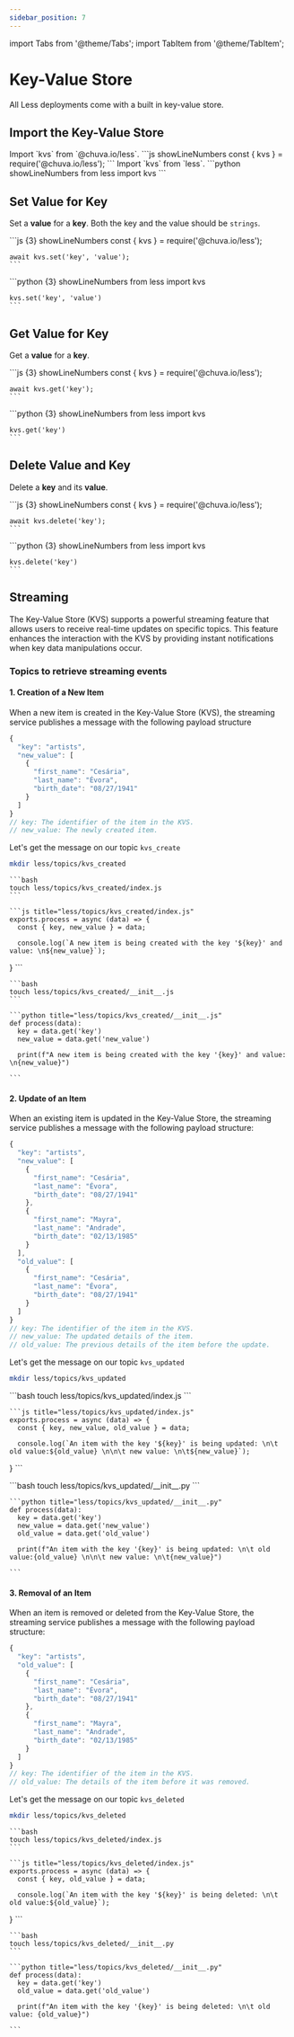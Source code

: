 ```yaml
---
sidebar_position: 7
---
```


import Tabs from '@theme/Tabs';
import TabItem from '@theme/TabItem';

# Key-Value Store

All Less deployments come with a built in key-value store.

## Import the Key-Value Store

<Tabs groupId="programming-language" queryString="programming-language">
  
  <TabItem value="nodejs" label="Node.js">
    Import `kvs` from `@chuva.io/less`.
    ```js showLineNumbers
    const { kvs } = require('@chuva.io/less');
    ```
  </TabItem>

  <TabItem value="py" label="Python">
    Import `kvs` from `less`.
    ```python showLineNumbers
    from less import kvs
    ```
  </TabItem>
  
</Tabs>

## Set Value for Key

Set a **value** for a **key**. Both the key and the value should be `strings`.

<Tabs groupId="programming-language" queryString="programming-language">
  
  <TabItem value="nodejs" label="Node.js">
    ```js {3} showLineNumbers
    const { kvs } = require('@chuva.io/less');

    await kvs.set('key', 'value');
    ```
  </TabItem>

  <TabItem value="py" label="Python">
    ```python {3} showLineNumbers
    from less import kvs

    kvs.set('key', 'value')
    ```
  </TabItem>
  
</Tabs>

## Get Value for Key

Get a **value** for a **key**.

<Tabs groupId="programming-language" queryString="programming-language">
  
  <TabItem value="nodejs" label="Node.js">
    ```js {3} showLineNumbers
    const { kvs } = require('@chuva.io/less');

    await kvs.get('key');
    ```
  </TabItem>

  <TabItem value="py" label="Python">
    ```python {3} showLineNumbers
    from less import kvs

    kvs.get('key')
    ```
  </TabItem>
  
</Tabs>


## Delete Value and Key

Delete a **key** and its **value**.

<Tabs groupId="programming-language" queryString="programming-language">
  
  <TabItem value="nodejs" label="Node.js">
    ```js {3} showLineNumbers
    const { kvs } = require('@chuva.io/less');

    await kvs.delete('key');
    ```
  </TabItem>

  <TabItem value="py" label="Python">
    ```python {3} showLineNumbers
    from less import kvs

    kvs.delete('key')
    ```
  </TabItem>
  
</Tabs>

## Streaming

The Key-Value Store (KVS) supports a powerful streaming feature that allows users to receive real-time updates on specific topics. This feature enhances the interaction with the KVS by providing instant notifications when key data manipulations occur.

### Topics to retrieve streaming events

#### 1. Creation of a New Item

When a new item is created in the Key-Value Store (KVS), the streaming service publishes a message with the following payload structure

```js
{
  "key": "artists",
  "new_value": [
    {
      "first_name": "Cesária",
      "last_name": "Évora",
      "birth_date": "08/27/1941"
    }
  ]
}
// key: The identifier of the item in the KVS.
// new_value: The newly created item.
```

Let's get the message on our topic `kvs_create`

```bash
mkdir less/topics/kvs_created
```

<Tabs groupId="programming-language" queryString="programming-language">
  
  <TabItem value="nodejs" label="Node.js">

    ```bash
    touch less/topics/kvs_created/index.js
    ```

    ```js title="less/topics/kvs_created/index.js"
    exports.process = async (data) => {
      const { key, new_value } = data;

      console.log(`A new item is being created with the key '${key}' and value: \n${new_value}`);
  }
    ```
  </TabItem>

  <TabItem value="py" label="Python">

    ```bash
    touch less/topics/kvs_created/__init__.js
    ```
  
    ```python title="less/topics/kvs_created/__init__.js"
    def process(data):
      key = data.get('key')
      new_value = data.get('new_value')
    
      print(f"A new item is being created with the key '{key}' and value: \n{new_value}")

    ```
  </TabItem>
  
</Tabs>


#### 2. Update of an Item

When an existing item is updated in the Key-Value Store, the streaming service publishes a message with the following payload structure:

```js
{
  "key": "artists",
  "new_value": [
    {
      "first_name": "Cesária",
      "last_name": "Évora",
      "birth_date": "08/27/1941"
    },
    {
      "first_name": "Mayra",
      "last_name": "Andrade",
      "birth_date": "02/13/1985"
    }
  ],
  "old_value": [
    {
      "first_name": "Cesária",
      "last_name": "Évora",
      "birth_date": "08/27/1941"
    }
  ]
}
// key: The identifier of the item in the KVS.
// new_value: The updated details of the item.
// old_value: The previous details of the item before the update.
```

Let's get the message on our topic `kvs_updated`

```bash
mkdir less/topics/kvs_updated
```

<Tabs groupId="programming-language" queryString="programming-language">
  
  <TabItem value="nodejs" label="Node.js">
    ```bash
    touch less/topics/kvs_updated/index.js
    ```

    ```js title="less/topics/kvs_updated/index.js"
    exports.process = async (data) => {
      const { key, new_value, old_value } = data;

      console.log(`An item with the key '${key}' is being updated: \n\t old value:${old_value} \n\n\t new value: \n\t${new_value}`);
  }
    ```
  </TabItem>

  <TabItem value="py" label="Python">
    ```bash
    touch less/topics/kvs_updated/__init__.py
    ```
  
    ```python title="less/topics/kvs_updated/__init__.py"
    def process(data):
      key = data.get('key')
      new_value = data.get('new_value')
      old_value = data.get('old_value')
    
      print(f"An item with the key '{key}' is being updated: \n\t old value:{old_value} \n\n\t new value: \n\t{new_value}")

    ```
  </TabItem>
  
</Tabs>


#### 3. Removal of an Item

When an item is removed or deleted from the Key-Value Store, the streaming service publishes a message with the following payload structure:

```js
{
  "key": "artists",
  "old_value": [
    {
      "first_name": "Cesária",
      "last_name": "Évora",
      "birth_date": "08/27/1941"
    },
    {
      "first_name": "Mayra",
      "last_name": "Andrade",
      "birth_date": "02/13/1985"
    }
  ]
}
// key: The identifier of the item in the KVS.
// old_value: The details of the item before it was removed.
```

Let's get the message on our topic `kvs_deleted`

```bash
mkdir less/topics/kvs_deleted
```

<Tabs groupId="programming-language" queryString="programming-language">
  <TabItem value="nodejs" label="Node.js">

    ```bash
    touch less/topics/kvs_deleted/index.js
    ```

    ```js title="less/topics/kvs_deleted/index.js"
    exports.process = async (data) => {
      const { key, old_value } = data;

      console.log(`An item with the key '${key}' is being deleted: \n\t old value:${old_value}`);
  }
    ```
  </TabItem>
  <TabItem value="py" label="Python">

    ```bash
    touch less/topics/kvs_deleted/__init__.py
    ```
  
    ```python title="less/topics/kvs_deleted/__init__.py"
    def process(data):
      key = data.get('key')
      old_value = data.get('old_value')
    
      print(f"An item with the key '{key}' is being deleted: \n\t old value: {old_value}")

    ```
  </TabItem>
  
</Tabs>
